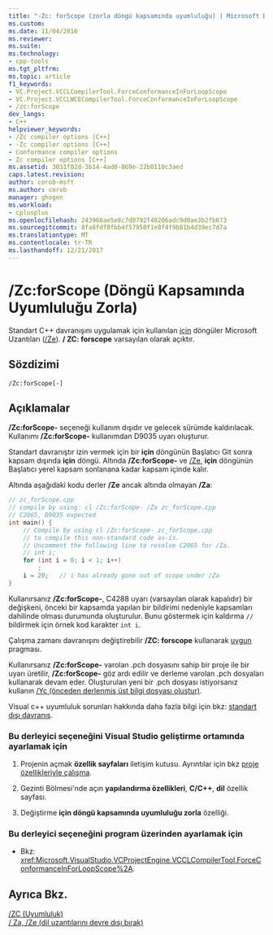 ```yaml
---
title: "-Zc: forScope (zorla döngü kapsamında uyumluluğu) | Microsoft Docs"
ms.custom: 
ms.date: 11/04/2016
ms.reviewer: 
ms.suite: 
ms.technology:
- cpp-tools
ms.tgt_pltfrm: 
ms.topic: article
f1_keywords:
- VC.Project.VCCLCompilerTool.ForceConformanceInForLoopScope
- VC.Project.VCCLWCECompilerTool.ForceConformanceInForLoopScope
- /zc:forScope
dev_langs:
- C++
helpviewer_keywords:
- /Zc compiler options [C++]
- -Zc compiler options [C++]
- Conformance compiler options
- Zc compiler options [C++]
ms.assetid: 3031f02d-3b14-4ad0-869e-22b0110c3aed
caps.latest.revision: 
author: corob-msft
ms.author: corob
manager: ghogen
ms.workload:
- cplusplus
ms.openlocfilehash: 243966ae5e8c7d0792f40206adc9d0ae3b2fb673
ms.sourcegitcommit: 8fa8fdf0fbb4f57950f1e8f4f9b81b4d39ec7d7a
ms.translationtype: MT
ms.contentlocale: tr-TR
ms.lasthandoff: 12/21/2017
---
```

# <a name="zcforscope-force-conformance-in-for-loop-scope"></a>/Zc:forScope (Döngü Kapsamında Uyumluluğu Zorla)
Standart C++ davranışını uygulamak için kullanılan [için](../../cpp/for-statement-cpp.md) döngüler Microsoft Uzantıları ([/Ze](../../build/reference/za-ze-disable-language-extensions.md)).  **/ ZC: forscope** varsayılan olarak açıktır.  
  
## <a name="syntax"></a>Sözdizimi  
  
```  
/Zc:forScope[-]  
```  
  
## <a name="remarks"></a>Açıklamalar  
 **/Zc:forScope-** seçeneği kullanım dışıdır ve gelecek sürümde kaldırılacak. Kullanımı **/Zc:forScope-** kullanımdan D9035 uyarı oluşturur.  
  
 Standart davranıştır izin vermek için bir **için** döngünün Başlatıcı Git sonra kapsam dışında **için** döngü. Altında **/Zc:forScope-** ve [/Ze](../../build/reference/za-ze-disable-language-extensions.md), **için** döngünün Başlatıcı yerel kapsam sonlanana kadar kapsam içinde kalır.  
  
 Altında aşağıdaki kodu derler **/Ze** ancak altında olmayan **/Za**:  
  
```cpp  
// zc_forScope.cpp  
// compile by using: cl /Zc:forScope- /Za zc_forScope.cpp  
// C2065, D9035 expected  
int main() {  
    // Compile by using cl /Zc:forScope- zc_forScope.cpp  
    // to compile this non-standard code as-is.  
    // Uncomment the following line to resolve C2065 for /Za.  
    // int i;  
    for (int i = 0; i < 1; i++)  
        ;  
    i = 20;   // i has already gone out of scope under /Za  
}  
```  
  
 Kullanırsanız **/Zc:forScope-**, C4288 uyarı (varsayılan olarak kapalıdır) bir değişkeni, önceki bir kapsamda yapılan bir bildirimi nedeniyle kapsamları dahilinde olması durumunda oluşturulur. Bunu göstermek için kaldırma `//` bildirmek için örnek kod karakter `int i`.  
  
 Çalışma zamanı davranışını değiştirebilir **/ZC: forscope** kullanarak [uygun](../../preprocessor/conform.md) pragması.  
  
 Kullanırsanız **/Zc:forScope-** varolan .pch dosyasını sahip bir proje ile bir uyarı üretilir, **/Zc:forScope-** göz ardı edilir ve derleme varolan .pch dosyaları kullanarak devam eder. Oluşturulan yeni bir .pch dosyası istiyorsanız kullanın [/Yc (önceden derlenmiş üst bilgi dosyası oluştur)](../../build/reference/yc-create-precompiled-header-file.md).  
  
 Visual c++ uyumluluk sorunları hakkında daha fazla bilgi için bkz: [standart dışı davranış](../../cpp/nonstandard-behavior.md).  
  
### <a name="to-set-this-compiler-option-in-the-visual-studio-development-environment"></a>Bu derleyici seçeneğini Visual Studio geliştirme ortamında ayarlamak için  
  
1.  Projenin açmak **özellik sayfaları** iletişim kutusu. Ayrıntılar için bkz [proje özellikleriyle çalışma](../../ide/working-with-project-properties.md).  
  
2.  Gezinti Bölmesi'nde açın **yapılandırma özellikleri**, **C/C++**, **dil** özellik sayfası.  
  
3.  Değiştirme **için döngü kapsamında uyumluluğu zorla** özelliği.  
  
### <a name="to-set-this-compiler-option-programmatically"></a>Bu derleyici seçeneğini program üzerinden ayarlamak için  
  
-   Bkz: <xref:Microsoft.VisualStudio.VCProjectEngine.VCCLCompilerTool.ForceConformanceInForLoopScope%2A>.  
  
## <a name="see-also"></a>Ayrıca Bkz.  
 [/ZC (Uyumluluk)](../../build/reference/zc-conformance.md)   
 [/ Za, /Ze (dil uzantılarını devre dışı bırak)](../../build/reference/za-ze-disable-language-extensions.md)